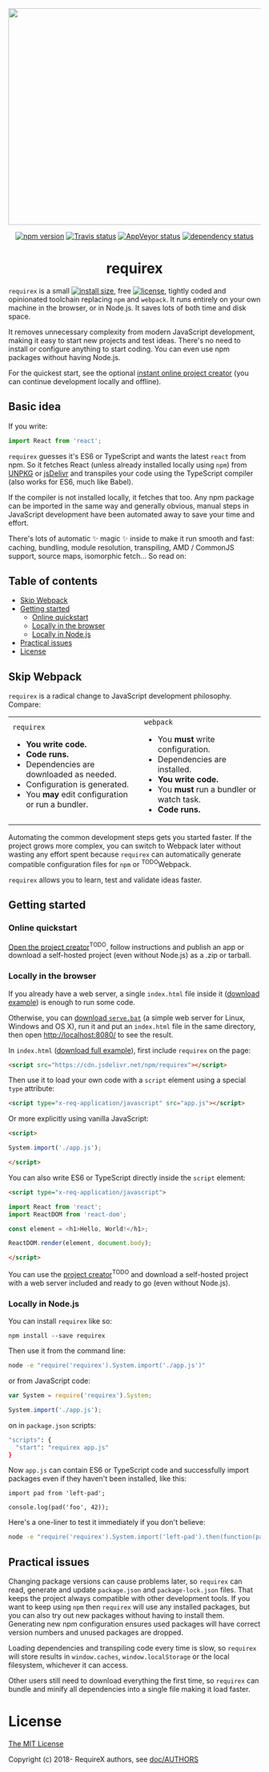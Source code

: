 <div align="center">
<img width="576" height="432" src="https://unpkg.com/requirex@0.1.1/doc/rex.svg">

[![npm version](https://img.shields.io/npm/v/requirex.svg)](https://www.npmjs.com/package/requirex)
[![Travis status](https://travis-ci.org/requirex/requirex.svg?branch=master)](http://travis-ci.org/requirex/requirex)
[![AppVeyor status](https://ci.appveyor.com/api/projects/status/rwywobi1pvq95pwu/branch/master?svg=true)](https://ci.appveyor.com/project/jjrv/requirex/branch/master)
[![dependency status](https://david-dm.org/requirex/requirex.svg)](https://david-dm.org/requirex/requirex)

<h1>requirex</h1>
</div>

`requirex` is a small [![install size](https://img.shields.io/bundlephobia/min/requirex.svg)](https://bundlephobia.com/result?p=requirex), free [![license](https://img.shields.io/npm/l/requirex.svg)](https://raw.githubusercontent.com/requirex/requirex/master/LICENSE), tightly coded and opinionated toolchain replacing `npm` and `webpack`. It runs entirely on your own machine in the browser, or in Node.js. It saves lots of both time and disk space.

It removes unnecessary complexity from modern JavaScript development, making it easy to start new projects and test ideas. There's no need to install or configure anything to start coding. You can even use npm packages without having Node.js.

For the quickest start, see the optional [instant online project creator](#) (you can continue development locally and offline).

## Basic idea

If you write:

```TypeScript
import React from 'react';
```

`requirex` guesses it's ES6 or TypeScript and wants the latest `react` from npm. So it fetches React (unless already installed locally using `npm`) from [UNPKG](https://unpkg.com/) or [jsDelivr](https://www.jsdelivr.com/) and transpiles your code using the TypeScript compiler (also works for ES6, much like Babel).

If the compiler is not installed locally, it fetches that too. Any npm package can be imported in the same way and generally obvious, manual steps in JavaScript development have been automated away to save your time and effort.

There's lots of automatic :sparkles: magic :sparkles: inside to make it run smooth and fast: caching, bundling, module resolution, transpiling, AMD / CommonJS support, source maps, isomorphic fetch... So read on:

## Table of contents

- [Skip Webpack](#skip-webpack)
- [Getting started](#getting-started)
  - [Online quickstart](#online-quickstart)
  - [Locally in the browser](#locally-in-the-browser)
  - [Locally in Node.js](#locally-in-nodejs)
- [Practical issues](#practical-issues)
- [License](#license)

## Skip Webpack

`requirex` is a radical change to JavaScript development philosophy. Compare:

<table><tr><td><code>requirex</code><ul>
<li><b>You write code.</b></li>
<li><b>Code runs.</b></li>
<li>Dependencies are downloaded as needed.</li>
<li>Configuration is generated.</li>
<li>You <b>may</b> edit configuration or run a bundler.</li>
</ul></td><td><code>webpack</code><ul>
<li>You <b>must</b> write configuration.</li>
<li>Dependencies are installed.</li>
<li><b>You write code.</b></li>
<li>You <b>must</b> run a bundler or watch task.</li>
<li><b>Code runs.</b></li>
</ul></td></tr></table>

Automating the common development steps gets you started faster. If the project grows more complex, you can switch to Webpack later without wasting any effort spent because `requirex` can automatically generate compatible configuration files for `npm` or <sup>TODO</sup>Webpack.

`requirex` allows you to learn, test and validate ideas faster.

## Getting started

### Online quickstart

[Open the project creator](#)<sup>TODO</sup>, follow instructions and publish an app or download a self-hosted project (even without Node.js) as a .zip or tarball.

### Locally in the browser

If you already have a web server, a single `index.html` file inside it ([download example](#)) is enough to run some code.

Otherwise, you can [download `serve.bat`](https://raw.githubusercontent.com/requirex/requirex/master/example/browser/serve.bat) (a simple web server for Linux, Windows and OS X), run it and put an `index.html` file in the same directory, then open [http://localhost:8080/](http://localhost:8080/) to see the result.

In `index.html` ([download full example](#)), first include `requirex` on the page:

```HTML
<script src="https://cdn.jsdelivr.net/npm/requirex"></script>
```

Then use it to load your own code with a `script` element using a special `type` attribute:

```HTML
<script type="x-req-application/javascript" src="app.js"></script>
```

Or more explicitly using vanilla JavaScript:

```HTML
<script>

System.import('./app.js');

</script>
```

You can also write ES6 or TypeScript directly inside the `script` element:

```HTML
<script type="x-req-application/javascript">

import React from 'react';
import ReactDOM from 'react-dom';

const element = <h1>Hello, World!</h1>;

ReactDOM.render(element, document.body);

</script>
```

You can use the [project creator](#)<sup>TODO</sup> and download a self-hosted project with a web server included and ready to go (even without Node.js).

### Locally in Node.js

You can install `requirex` like so:

`npm install --save requirex`

Then use it from the command line:

```bash
node -e "require('requirex').System.import('./app.js')"
```

or from JavaScript code:

```TypeScript
var System = require('requirex').System;

System.import('./app.js');
```

on in `package.json` scripts:

```bash
"scripts": {
  "start": "requirex app.js"
}
```

Now `app.js` can contain ES6 or TypeScript code and successfully import packages even if they haven't been installed, like this:

```
import pad from 'left-pad';

console.log(pad('foo', 42));
```

Here's a one-liner to test it immediately if you don't believe:

```bash
node -e "require('requirex').System.import('left-pad').then(function(pad) {console.log(pad('foo', 42));})"
```

## Practical issues

Changing package versions can cause problems later, so `requirex` can read, generate and update `package.json` and `package-lock.json` files. That keeps the project always compatible with other development tools. If you want to keep using `npm` then `requirex` will use any installed packages, but you can also try out new packages without having to install them. Generating new npm configuration ensures used packages will have correct version numbers and unused packages are dropped.

Loading dependencies and transpiling code every time is slow, so `requirex` will store results
in `window.caches`, `window.localStorage` or the local filesystem, whichever it can access.

Other users still need to download everything the first time, so `requirex` can bundle and minify all dependencies into a single file making it load faster.

# License

[The MIT License](https://raw.githubusercontent.com/requirex/requirex/master/LICENSE)

Copyright (c) 2018- RequireX authors, see [doc/AUTHORS](doc/AUTHORS)
